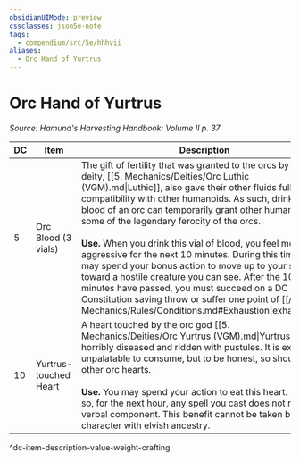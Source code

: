 ```yaml
---
obsidianUIMode: preview
cssclasses: json5e-note
tags:
  - compendium/src/5e/hhhvii
aliases:
  - Orc Hand of Yurtrus
---
```

# Orc Hand of Yurtrus
*Source: Hamund's Harvesting Handbook: Volume II p. 37* 

| DC | Item | Description | Value | Weight | Crafting |
|----|------|-------------|-------|--------|----------|
| 5 | Orc Blood (3 vials) | The gift of fertility that was granted to the orcs by their deity, [[5. Mechanics/Deities/Orc Luthic (VGM).md\|Luthic]], also gave their other fluids full compatibility with other humanoids. As such, drinking the blood of an orc can temporarily grant other humanoids some of the legendary ferocity of the orcs.<br /><br />**Use.** When you drink this vial of blood, you feel more aggressive for the next 10 minutes. During this time, you may spend your bonus action to move up to your speed toward a hostile creature you can see. After the 10 minutes have passed, you must succeed on a DC 10 Constitution saving throw or suffer one point of [[/5. Mechanics/Rules/Conditions.md#Exhaustion\|exhaustion]]. | 1 gp | 1 lb | — |
| 10 | Yurtrus-touched Heart | A heart touched by the orc god [[5. Mechanics/Deities/Orc Yurtrus (VGM).md\|Yurtrus]] is horribly diseased and ridden with pustules. It is extremely unpalatable to consume, but to be honest, so should all other orc hearts.<br /><br />**Use.** You may spend your action to eat this heart. If you do so, for the next hour, any spell you cast does not require a verbal component. This benefit cannot be taken by any character with elvish ancestry. | 5 gp | 2 lb | — |
^dc-item-description-value-weight-crafting
